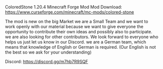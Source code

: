ColoredStone 1.20.4 Minecraft Forge Mod 
Mod Download: https://www.curseforge.com/minecraft/mc-mods/colored-stone


The mod is new on the big Market we are a Small Team and we want to work openly with our material because we want to give everyone the opportunity to contribute their own ideas and possibly also to participate. we are also looking for other contributors. 
We look forward to everyone who helps us just let us know in our Discord. we are a German team, which means that knowledge of English or German is required. (Our English is not the best so we ask for your understanding)

Discord: https://discord.gg/m7hb7R9SQF
